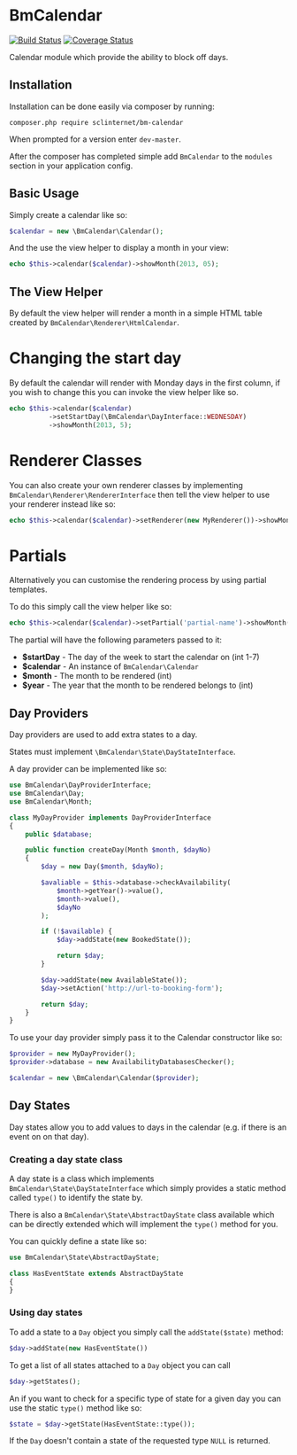 BmCalendar
==========

[![Build Status](https://travis-ci.org/SCLInternet/BmCalendar.png?branch=master)](https://travis-ci.org/SCLInternet/BmCalendar)
[![Coverage Status](https://coveralls.io/repos/SCLInternet/BmCalendar/badge.png?branch=master)](https://coveralls.io/r/SCLInternet/BmCalendar?branch=master)

Calendar module which provide the ability to block off days.

Installation
------------

Installation can be done easily via composer by running:

`composer.php require sclinternet/bm-calendar`

When prompted for a version enter `dev-master`.

After the composer has completed simple add `BmCalendar` to the `modules`
section in your application config.

Basic Usage
-----------

Simply create a calendar like so:

```php
$calendar = new \BmCalendar\Calendar();
```

And the use the view helper to display a month in your view:

```php
echo $this->calendar($calendar)->showMonth(2013, 05);
```

The View Helper
---------------

By default the view helper will render a month in a simple HTML table created by 
`BmCalendar\Renderer\HtmlCalendar`.

Changing the start day
======================

By default the calendar will render with Monday days in the first column, if 
you wish to change this you can invoke the view helper like so.

```php
echo $this->calendar($calendar)
          ->setStartDay(\BmCalendar\DayInterface::WEDNESDAY)
          ->showMonth(2013, 5);
```

Renderer Classes
================

You can also create your own renderer classes by implementing
`BmCalendar\Renderer\RendererInterface` then tell the view helper to use your
renderer instead like so:

```php
echo $this->calendar($calendar)->setRenderer(new MyRenderer())->showMonth(2013, 5);
```

Partials
========

Alternatively you can customise the rendering process by using partial templates.


To do this simply call the view helper like so:

```php
echo $this->calendar($calendar)->setPartial('partial-name')->showMonth(2013, 5);
```

The partial will have the following parameters passed to it:

* **$startDay** - The day of the week to start the calendar on (int 1-7)
* **$calendar** - An instance of `BmCalendar\Calendar`
* **$month** - The month to be rendered (int)
* **$year** - The year that the month to be rendered belongs to (int)

Day Providers
-------------

Day providers are used to add extra states to a day.

States must implement `\BmCalendar\State\DayStateInterface`.

A day provider can be implemented like so:

```php
use BmCalendar\DayProviderInterface;
use BmCalendar\Day;
use BmCalendar\Month;

class MyDayProvider implements DayProviderInterface
{
    public $database;

    public function createDay(Month $month, $dayNo)
    {
        $day = new Day($month, $dayNo);

        $avaliable = $this->database->checkAvailability(
            $month->getYear()->value(),
            $month->value(),
            $dayNo
        );

        if (!$available) {
            $day->addState(new BookedState());

            return $day;
        }

        $day->addState(new AvailableState());
        $day->setAction('http://url-to-booking-form');

        return $day;
    }
}
```

To use your day provider simply pass it to the Calendar constructor like so:

```php
$provider = new MyDayProvider();
$provider->database = new AvailabilityDatabasesChecker();

$calendar = new \BmCalendar\Calendar($provider);
```

Day States
----------
Day states allow you to add values to days in the calendar (e.g. if there is
an event on on that day).


### Creating a day state class
A day state is a class which implements `BmCalendar\State\DayStateInterface` which
simply provides a static method called `type()` to identify the state by.

There is also a `BmCalendar\State\AbstractDayState` class available which can be
directly extended which will implement the `type()` method for you.

You can quickly define a state like so:

```php
use BmCalendar\State\AbstractDayState;

class HasEventState extends AbstractDayState
{
}
```

### Using day states

To add a state to a `Day` object you simply call the `addState($state)` method:

```php
$day->addState(new HasEventState())
```

To get a list of all states attached to a `Day` object you can call

```php
$day->getStates();
```

An if you want to check for a specific type of state for a given day you can 
use the static `type()` method like so:

```php
$state = $day->getState(HasEventState::type());
```

If the `Day` doesn't contain a state of the requested type `NULL` is returned.
